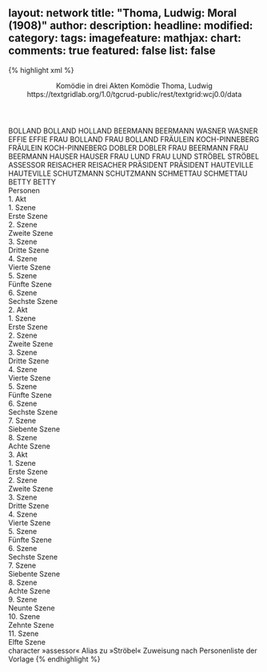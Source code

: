 layout: network
title: "Thoma, Ludwig: Moral (1908)"
author:
description:
headline:
modified:
category:
tags:
imagefeature:
mathjax:
chart:
comments: true
featured: false
list: false
---
{% highlight xml %}
<?xml-model href="https://raw.githubusercontent.com/DLiNa/project/master/rules/lina.rnc"?><?xml-model href="https://raw.githubusercontent.com/DLiNa/project/master/rules/lina.sch"?>
<play xmlns="http://lina.digital">
  <header>
    <title>Moral</title>
    <subtitle>Komödie in drei Akten</subtitle>
  	<genretitle>Komödie</genretitle>
    <author>Thoma, Ludwig</author>
  	<date when="1908" type="premiere"/>
  	<date when="1909" type="print"/>
  	<source>https://textgridlab.org/1.0/tgcrud-public/rest/textgrid:wcj0.0/data</source>
  </header>
  <personae>
    <character>
      <name>BOLLAND</name>
      <alias xml:id="bolland">
        <name>BOLLAND</name>
      </alias>
    	<alias xml:id="holland">
    		<name>HOLLAND</name>
    	</alias>
    </character>
    <character>
      <name>BEERMANN</name>
      <alias xml:id="beermann">
        <name>BEERMANN</name>
      </alias>
    </character>
    <character>
      <name>WASNER</name>
      <alias xml:id="wasner">
        <name>WASNER</name>
      </alias>
    </character>
    <character>
      <name>EFFIE</name>
      <alias xml:id="effie">
        <name>EFFIE</name>
      </alias>
    </character>
    <character>
      <name>FRAU BOLLAND</name>
      <alias xml:id="frau_bolland">
        <name>FRAU BOLLAND</name>
      </alias>
    </character>
    <character>
      <name>FRÄULEIN KOCH-PINNEBERG</name>
      <alias xml:id="fräulein_koch-pinneberg">
        <name>FRÄULEIN KOCH-PINNEBERG</name>
      </alias>
    </character>
    <character>
      <name>DOBLER</name>
      <alias xml:id="dobler">
        <name>DOBLER</name>
      </alias>
    </character>
    <character>
      <name>FRAU BEERMANN</name>
      <alias xml:id="frau_beermann">
        <name>FRAU BEERMANN</name>
      </alias>
    </character>
    <character>
      <name>HAUSER</name>
      <alias xml:id="hauser">
        <name>HAUSER</name>
      </alias>
    </character>
    <character>
      <name>FRAU LUND</name>
      <alias xml:id="frau_lund">
        <name>FRAU LUND</name>
      </alias>
    </character>
    <character>
      <name>STRÖBEL</name>
      <alias xml:id="ströbel">
        <name>STRÖBEL</name>
      </alias>
    	<alias xml:id="assessor">
    		<name>ASSESSOR</name>
    	</alias>
    </character>
    <character>
      <name>REISACHER</name>
      <alias xml:id="reisacher">
        <name>REISACHER</name>
      </alias>
    </character>
    <character>
      <name>PRÄSIDENT</name>
      <alias xml:id="präsident">
        <name>PRÄSIDENT</name>
      </alias>
    </character>
    <character>
      <name>HAUTEVILLE</name>
      <alias xml:id="hauteville">
        <name>HAUTEVILLE</name>
      </alias>
    </character>
    <character>
      <name>SCHUTZMANN</name>
      <alias xml:id="schutzmann">
        <name>SCHUTZMANN</name>
      </alias>
    </character>
    <character>
      <name>SCHMETTAU</name>
      <alias xml:id="schmettau">
        <name>SCHMETTAU</name>
      </alias>
    </character>
    <character>
      <name>BETTY</name>
      <alias xml:id="betty">
        <name>BETTY</name>
      </alias>
    </character>
  </personae>
  <text>
    <div>
      <head>Personen</head>
    </div>
    <div>
      <head>1. Akt</head>
      <div>
        <head>1. Szene</head>
        <div>
          <head>Erste Szene</head>
          <sp who="#bolland">
            <amount n="20" unit="speech_acts"/>
            <amount n="231" unit="words"/>
            <amount n="16" unit="lines"/>
            <amount n="1381" unit="chars"/>
          </sp>
          <sp who="#beermann">
            <amount n="12" unit="speech_acts"/>
            <amount n="119" unit="words"/>
            <amount n="10" unit="lines"/>
            <amount n="662" unit="chars"/>
          </sp>
          <sp who="#wasner">
            <amount n="4" unit="speech_acts"/>
            <amount n="41" unit="words"/>
            <amount n="3" unit="lines"/>
            <amount n="251" unit="chars"/>
          </sp>
          <sp who="#effie">
            <amount n="3" unit="speech_acts"/>
            <amount n="28" unit="words"/>
            <amount n="3" unit="lines"/>
            <amount n="159" unit="chars"/>
          </sp>
          <sp who="#frau_bolland">
            <amount n="15" unit="speech_acts"/>
            <amount n="150" unit="words"/>
            <amount n="13" unit="lines"/>
            <amount n="885" unit="chars"/>
          </sp>
          <sp who="#fräulein_koch-pinneberg">
            <amount n="3" unit="speech_acts"/>
            <amount n="19" unit="words"/>
            <amount n="3" unit="lines"/>
            <amount n="106" unit="chars"/>
          </sp>
          <sp who="#dobler">
            <amount n="19" unit="speech_acts"/>
            <amount n="307" unit="words"/>
            <amount n="14" unit="lines"/>
            <amount n="1681" unit="chars"/>
          </sp>
          <sp who="#frau_beermann">
            <amount n="3" unit="speech_acts"/>
            <amount n="20" unit="words"/>
            <amount n="3" unit="lines"/>
            <amount n="114" unit="chars"/>
          </sp>
          <sp who="#hauser">
            <amount n="1" unit="speech_acts"/>
            <amount n="6" unit="words"/>
            <amount n="1" unit="lines"/>
            <amount n="34" unit="chars"/>
          </sp>
        </div>
      </div>
      <div>
        <head>2. Szene</head>
        <div>
          <head>Zweite Szene</head>
          <sp who="#beermann">
            <amount n="1" unit="speech_acts"/>
            <amount n="17" unit="words"/>
            <amount n="103" unit="chars"/>
          </sp>
          <sp who="#hauser">
            <amount n="8" unit="speech_acts"/>
            <amount n="60" unit="words"/>
            <amount n="8" unit="lines"/>
            <amount n="360" unit="chars"/>
          </sp>
          <sp who="#dobler">
            <amount n="4" unit="speech_acts"/>
            <amount n="31" unit="words"/>
            <amount n="4" unit="lines"/>
            <amount n="188" unit="chars"/>
          </sp>
          <sp who="#bolland">
            <amount n="10" unit="speech_acts"/>
            <amount n="295" unit="words"/>
            <amount n="8" unit="lines"/>
            <amount n="1677" unit="chars"/>
          </sp>
        </div>
      </div>
      <div>
        <head>3. Szene</head>
        <div>
          <head>Dritte Szene</head>
          <sp who="#frau_beermann">
            <amount n="2" unit="speech_acts"/>
            <amount n="18" unit="words"/>
            <amount n="2" unit="lines"/>
            <amount n="107" unit="chars"/>
          </sp>
          <sp who="#frau_lund">
            <amount n="5" unit="speech_acts"/>
            <amount n="67" unit="words"/>
            <amount n="4" unit="lines"/>
            <amount n="349" unit="chars"/>
          </sp>
          <sp who="#beermann">
            <amount n="1" unit="speech_acts"/>
            <amount n="12" unit="words"/>
            <amount n="1" unit="lines"/>
            <amount n="75" unit="chars"/>
          </sp>
          <sp who="#bolland">
            <amount n="2" unit="speech_acts"/>
            <amount n="8" unit="words"/>
            <amount n="2" unit="lines"/>
            <amount n="47" unit="chars"/>
          </sp>
          <sp who="#dobler">
            <amount n="1" unit="speech_acts"/>
            <amount n="5" unit="words"/>
            <amount n="1" unit="lines"/>
            <amount n="24" unit="chars"/>
          </sp>
        </div>
      </div>
      <div>
        <head>4. Szene</head>
        <div>
          <head>Vierte Szene</head>
          <sp who="#frau_bolland">
            <amount n="5" unit="speech_acts"/>
            <amount n="113" unit="words"/>
            <amount n="3" unit="lines"/>
            <amount n="595" unit="chars"/>
          </sp>
          <sp who="#effie">
            <amount n="2" unit="speech_acts"/>
            <amount n="13" unit="words"/>
            <amount n="2" unit="lines"/>
            <amount n="79" unit="chars"/>
          </sp>
          <sp who="#frau_lund">
            <amount n="3" unit="speech_acts"/>
            <amount n="45" unit="words"/>
            <amount n="2" unit="lines"/>
            <amount n="244" unit="chars"/>
          </sp>
          <sp who="#frau_beermann">
            <amount n="1" unit="speech_acts"/>
            <amount n="3" unit="words"/>
            <amount n="1" unit="lines"/>
            <amount n="18" unit="chars"/>
          </sp>
          <sp who="#bolland">
            <amount n="2" unit="speech_acts"/>
            <amount n="11" unit="words"/>
            <amount n="2" unit="lines"/>
            <amount n="47" unit="chars"/>
          </sp>
          <sp who="#dobler">
            <amount n="1" unit="speech_acts"/>
            <amount n="15" unit="words"/>
            <amount n="1" unit="lines"/>
            <amount n="84" unit="chars"/>
          </sp>
          <sp who="#beermann">
            <amount n="1" unit="speech_acts"/>
            <amount n="4" unit="words"/>
            <amount n="1" unit="lines"/>
            <amount n="23" unit="chars"/>
          </sp>
        </div>
      </div>
      <div>
        <head>5. Szene</head>
        <div>
          <head>Fünfte Szene</head>
          <sp who="#frau_lund">
            <amount n="1" unit="speech_acts"/>
            <amount n="8" unit="words"/>
            <amount n="1" unit="lines"/>
            <amount n="41" unit="chars"/>
          </sp>
          <sp who="#frau_beermann">
            <amount n="1" unit="speech_acts"/>
            <amount n="22" unit="words"/>
            <amount n="119" unit="chars"/>
          </sp>
          <sp who="#frau_bolland">
            <amount n="3" unit="speech_acts"/>
            <amount n="21" unit="words"/>
            <amount n="3" unit="lines"/>
            <amount n="110" unit="chars"/>
          </sp>
          <sp who="#bolland">
            <amount n="2" unit="speech_acts"/>
            <amount n="5" unit="words"/>
            <amount n="2" unit="lines"/>
            <amount n="21" unit="chars"/>
          </sp>
        </div>
      </div>
      <div>
        <head>6. Szene</head>
        <div>
          <head>Sechste Szene</head>
          <sp who="#frau_lund">
            <amount n="51" unit="speech_acts"/>
            <amount n="781" unit="words"/>
            <amount n="34" unit="lines"/>
            <amount n="4396" unit="chars"/>
          </sp>
          <sp who="#hauser">
            <amount n="35" unit="speech_acts"/>
            <amount n="430" unit="words"/>
            <amount n="25" unit="lines"/>
            <amount n="2499" unit="chars"/>
          </sp>
          <sp who="#beermann">
            <amount n="48" unit="speech_acts"/>
            <amount n="462" unit="words"/>
            <amount n="42" unit="lines"/>
            <amount n="2630" unit="chars"/>
          </sp>
          <sp who="#frau_beermann">
            <amount n="14" unit="speech_acts"/>
            <amount n="149" unit="words"/>
            <amount n="12" unit="lines"/>
            <amount n="812" unit="chars"/>
          </sp>
          <sp who="#bolland">
            <amount n="37" unit="speech_acts"/>
            <amount n="491" unit="words"/>
            <amount n="26" unit="lines"/>
            <amount n="2881" unit="chars"/>
          </sp>
          <sp who="#wasner">
            <amount n="32" unit="speech_acts"/>
            <amount n="537" unit="words"/>
            <amount n="21" unit="lines"/>
            <amount n="3164" unit="chars"/>
          </sp>
          <sp who="#bolland #wasner">
            <amount n="1" unit="speech_acts"/>
            <amount n="4" unit="words"/>
            <amount n="1" unit="lines"/>
            <amount n="18" unit="chars"/>
          </sp>
          <sp who="#holland">
            <amount n="1" unit="speech_acts"/>
            <amount n="2" unit="words"/>
            <amount n="1" unit="lines"/>
            <amount n="15" unit="chars"/>
          </sp>
        </div>
      </div>
    </div>
    <div>
      <head>2. Akt</head>
      <div>
        <head>1. Szene</head>
        <div>
          <head>Erste Szene</head>
          <sp who="#ströbel">
            <amount n="9" unit="speech_acts"/>
            <amount n="112" unit="words"/>
            <amount n="8" unit="lines"/>
            <amount n="668" unit="chars"/>
          </sp>
          <sp who="#reisacher">
            <amount n="10" unit="speech_acts"/>
            <amount n="61" unit="words"/>
            <amount n="10" unit="lines"/>
            <amount n="313" unit="chars"/>
          </sp>
          <sp who="#assessor">
            <amount n="1" unit="speech_acts"/>
            <amount n="10" unit="words"/>
            <amount n="1" unit="lines"/>
            <amount n="60" unit="chars"/>
          </sp>
        </div>
      </div>
      <div>
        <head>2. Szene</head>
        <div>
          <head>Zweite Szene</head>
          <sp who="#präsident">
            <amount n="32" unit="speech_acts"/>
            <amount n="701" unit="words"/>
            <amount n="19" unit="lines"/>
            <amount n="4154" unit="chars"/>
          </sp>
          <sp who="#ströbel">
            <amount n="31" unit="speech_acts"/>
            <amount n="337" unit="words"/>
            <amount n="24" unit="lines"/>
            <amount n="2000" unit="chars"/>
          </sp>
        </div>
      </div>
      <div>
        <head>3. Szene</head>
        <div>
          <head>Dritte Szene</head>
          <sp who="#ströbel">
            <amount n="9" unit="speech_acts"/>
            <amount n="96" unit="words"/>
            <amount n="9" unit="lines"/>
            <amount n="531" unit="chars"/>
          </sp>
          <sp who="#reisacher">
            <amount n="9" unit="speech_acts"/>
            <amount n="76" unit="words"/>
            <amount n="8" unit="lines"/>
            <amount n="395" unit="chars"/>
          </sp>
        </div>
      </div>
      <div>
        <head>4. Szene</head>
        <div>
          <head>Vierte Szene</head>
          <sp who="#hauteville">
            <amount n="68" unit="speech_acts"/>
            <amount n="964" unit="words"/>
            <amount n="51" unit="lines"/>
            <amount n="5337" unit="chars"/>
          </sp>
          <sp who="#ströbel">
            <amount n="70" unit="speech_acts"/>
            <amount n="933" unit="words"/>
            <amount n="53" unit="lines"/>
            <amount n="5386" unit="chars"/>
          </sp>
          <sp who="#schutzmann">
            <amount n="1" unit="speech_acts"/>
            <amount n="6" unit="words"/>
            <amount n="1" unit="lines"/>
            <amount n="44" unit="chars"/>
          </sp>
          <sp who="#reisacher">
            <amount n="2" unit="speech_acts"/>
            <amount n="15" unit="words"/>
            <amount n="2" unit="lines"/>
            <amount n="109" unit="chars"/>
          </sp>
        </div>
      </div>
      <div>
        <head>5. Szene</head>
        <div>
          <head>Fünfte Szene</head>
          <sp who="#beermann">
            <amount n="17" unit="speech_acts"/>
            <amount n="344" unit="words"/>
            <amount n="8" unit="lines"/>
            <amount n="1976" unit="chars"/>
          </sp>
          <sp who="#ströbel">
            <amount n="17" unit="speech_acts"/>
            <amount n="196" unit="words"/>
            <amount n="14" unit="lines"/>
            <amount n="1088" unit="chars"/>
          </sp>
          <sp who="#reisacher">
            <amount n="1" unit="speech_acts"/>
            <amount n="15" unit="words"/>
            <amount n="1" unit="lines"/>
            <amount n="89" unit="chars"/>
          </sp>
        </div>
      </div>
      <div>
        <head>6. Szene</head>
        <div>
          <head>Sechste Szene</head>
          <sp who="#ströbel">
            <amount n="54" unit="speech_acts"/>
            <amount n="773" unit="words"/>
            <amount n="40" unit="lines"/>
            <amount n="4635" unit="chars"/>
          </sp>
          <sp who="#beermann">
            <amount n="52" unit="speech_acts"/>
            <amount n="887" unit="words"/>
            <amount n="37" unit="lines"/>
            <amount n="4938" unit="chars"/>
          </sp>
          <sp who="#reisacher">
            <amount n="1" unit="speech_acts"/>
            <amount n="9" unit="words"/>
            <amount n="1" unit="lines"/>
            <amount n="53" unit="chars"/>
          </sp>
        </div>
      </div>
      <div>
        <head>7. Szene</head>
        <div>
          <head>Siebente Szene</head>
          <sp who="#präsident">
            <amount n="1" unit="speech_acts"/>
            <amount n="71" unit="words"/>
            <amount n="452" unit="chars"/>
          </sp>
        </div>
      </div>
      <div>
        <head>8. Szene</head>
        <div>
          <head>Achte Szene</head>
          <sp who="#präsident">
            <amount n="33" unit="speech_acts"/>
            <amount n="443" unit="words"/>
            <amount n="26" unit="lines"/>
            <amount n="2587" unit="chars"/>
          </sp>
          <sp who="#schmettau">
            <amount n="20" unit="speech_acts"/>
            <amount n="728" unit="words"/>
            <amount n="5" unit="lines"/>
            <amount n="4010" unit="chars"/>
          </sp>
          <sp who="#ströbel">
            <amount n="17" unit="speech_acts"/>
            <amount n="138" unit="words"/>
            <amount n="15" unit="lines"/>
            <amount n="814" unit="chars"/>
          </sp>
          <sp who="#assessor">
            <amount n="1" unit="speech_acts"/>
            <amount n="2" unit="words"/>
            <amount n="1" unit="lines"/>
            <amount n="13" unit="chars"/>
          </sp>
        </div>
      </div>
    </div>
    <div>
      <head>3. Akt</head>
      <div>
        <head>1. Szene</head>
        <div>
          <head>Erste Szene</head>
          <sp who="#frau_beermann">
            <amount n="4" unit="speech_acts"/>
            <amount n="27" unit="words"/>
            <amount n="4" unit="lines"/>
            <amount n="148" unit="chars"/>
          </sp>
          <sp who="#beermann">
            <amount n="4" unit="speech_acts"/>
            <amount n="37" unit="words"/>
            <amount n="4" unit="lines"/>
            <amount n="212" unit="chars"/>
          </sp>
        </div>
      </div>
      <div>
        <head>2. Szene</head>
        <div>
          <head>Zweite Szene</head>
          <sp who="#effie">
            <amount n="10" unit="speech_acts"/>
            <amount n="80" unit="words"/>
            <amount n="10" unit="lines"/>
            <amount n="438" unit="chars"/>
          </sp>
          <sp who="#beermann">
            <amount n="11" unit="speech_acts"/>
            <amount n="97" unit="words"/>
            <amount n="11" unit="lines"/>
            <amount n="498" unit="chars"/>
          </sp>
          <sp who="#frau_beermann">
            <amount n="3" unit="speech_acts"/>
            <amount n="18" unit="words"/>
            <amount n="3" unit="lines"/>
            <amount n="85" unit="chars"/>
          </sp>
        </div>
      </div>
      <div>
        <head>3. Szene</head>
        <div>
          <head>Dritte Szene</head>
          <sp who="#beermann">
            <amount n="38" unit="speech_acts"/>
            <amount n="394" unit="words"/>
            <amount n="33" unit="lines"/>
            <amount n="2112" unit="chars"/>
          </sp>
          <sp who="#frau_beermann">
            <amount n="38" unit="speech_acts"/>
            <amount n="800" unit="words"/>
            <amount n="27" unit="lines"/>
            <amount n="4386" unit="chars"/>
          </sp>
        </div>
      </div>
      <div>
        <head>4. Szene</head>
        <div>
          <head>Vierte Szene</head>
          <sp who="#beermann">
            <amount n="1" unit="speech_acts"/>
            <amount n="1" unit="words"/>
            <amount n="1" unit="lines"/>
            <amount n="7" unit="chars"/>
          </sp>
        </div>
      </div>
      <div>
        <head>5. Szene</head>
        <div>
          <head>Fünfte Szene</head>
          <sp who="#hauser">
            <amount n="47" unit="speech_acts"/>
            <amount n="721" unit="words"/>
            <amount n="32" unit="lines"/>
            <amount n="4022" unit="chars"/>
          </sp>
          <sp who="#beermann">
            <amount n="48" unit="speech_acts"/>
            <amount n="800" unit="words"/>
            <amount n="31" unit="lines"/>
            <amount n="4419" unit="chars"/>
          </sp>
          <sp who="#betty">
            <amount n="1" unit="speech_acts"/>
            <amount n="36" unit="words"/>
            <amount n="200" unit="chars"/>
          </sp>
        </div>
      </div>
      <div>
        <head>6. Szene</head>
        <div>
          <head>Sechste Szene</head>
          <sp who="#wasner">
            <amount n="18" unit="speech_acts"/>
            <amount n="598" unit="words"/>
            <amount n="8" unit="lines"/>
            <amount n="3601" unit="chars"/>
          </sp>
          <sp who="#beermann">
            <amount n="17" unit="speech_acts"/>
            <amount n="139" unit="words"/>
            <amount n="16" unit="lines"/>
            <amount n="792" unit="chars"/>
          </sp>
        </div>
      </div>
      <div>
        <head>7. Szene</head>
        <div>
          <head>Siebente Szene</head>
          <sp who="#betty">
            <amount n="1" unit="speech_acts"/>
            <amount n="7" unit="words"/>
            <amount n="1" unit="lines"/>
            <amount n="33" unit="chars"/>
          </sp>
          <sp who="#beermann">
            <amount n="1" unit="speech_acts"/>
            <amount n="32" unit="words"/>
            <amount n="179" unit="chars"/>
          </sp>
        </div>
      </div>
      <div>
        <head>8. Szene</head>
        <div>
          <head>Achte Szene</head>
          <sp who="#wasner">
            <amount n="3" unit="speech_acts"/>
            <amount n="41" unit="words"/>
            <amount n="2" unit="lines"/>
            <amount n="234" unit="chars"/>
          </sp>
          <sp who="#beermann">
            <amount n="3" unit="speech_acts"/>
            <amount n="45" unit="words"/>
            <amount n="2" unit="lines"/>
            <amount n="245" unit="chars"/>
          </sp>
        </div>
      </div>
      <div>
        <head>9. Szene</head>
        <div>
          <head>Neunte Szene</head>
          <sp who="#ströbel">
            <amount n="2" unit="speech_acts"/>
            <amount n="16" unit="words"/>
            <amount n="2" unit="lines"/>
            <amount n="89" unit="chars"/>
          </sp>
          <sp who="#beermann">
            <amount n="1" unit="speech_acts"/>
            <amount n="11" unit="words"/>
            <amount n="1" unit="lines"/>
            <amount n="54" unit="chars"/>
          </sp>
          <sp who="#wasner">
            <amount n="2" unit="speech_acts"/>
            <amount n="22" unit="words"/>
            <amount n="1" unit="lines"/>
            <amount n="127" unit="chars"/>
          </sp>
        </div>
      </div>
      <div>
        <head>10. Szene</head>
        <div>
          <head>Zehnte Szene</head>
          <sp who="#ströbel">
            <amount n="40" unit="speech_acts"/>
            <amount n="903" unit="words"/>
            <amount n="21" unit="lines"/>
            <amount n="5168" unit="chars"/>
          </sp>
          <sp who="#beermann">
            <amount n="39" unit="speech_acts"/>
            <amount n="352" unit="words"/>
            <amount n="34" unit="lines"/>
            <amount n="1971" unit="chars"/>
          </sp>
        </div>
      </div>
      <div>
        <head>11. Szene</head>
        <div>
          <head>Elfte Szene</head>
          <sp who="#schmettau">
            <amount n="14" unit="speech_acts"/>
            <amount n="166" unit="words"/>
            <amount n="9" unit="lines"/>
            <amount n="942" unit="chars"/>
          </sp>
          <sp who="#ströbel">
            <amount n="10" unit="speech_acts"/>
            <amount n="228" unit="words"/>
            <amount n="5" unit="lines"/>
            <amount n="1363" unit="chars"/>
          </sp>
          <sp who="#beermann">
            <amount n="7" unit="speech_acts"/>
            <amount n="70" unit="words"/>
            <amount n="6" unit="lines"/>
            <amount n="388" unit="chars"/>
          </sp>
        </div>
      </div>
    </div>
  </text>
	<documentation>
		<change n="1" who="dariokampkaspar" type="adjustSpeaker">
			<path/>
			<orig>character »assessor«</orig>
			<corr>Alias zu »Ströbel«</corr>
			<comment>Zuweisung nach Personenliste der Vorlage</comment>
		</change>
	</documentation>
</play>
{% endhighlight %}